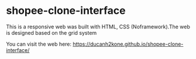 # shopee-clone-interface
This is a responsive web was built with HTML, CSS (Noframework).The web is designed based on the grid system

You can visit the web here: https://ducanh2kone.github.io/shopee-clone-interface/

